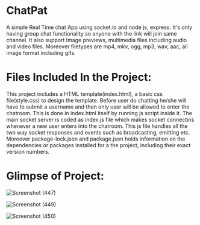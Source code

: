 # ChatPat
A simple Real Time chat App using socket.io and node js, express. It's only having group chat functionality so anyone with the link will join same channel. It also support Image previews, multimedia files including audio and video files. Moreover filetypes are mp4, mkv, ogg, mp3, wav, aac, all image format including gifs.

# Files Included In the Project:
This project includes a HTML template(index.html), a basic css file(style.css) to design the template. Before user do chatting he/she will have to submit a username
and then only user will be allowed to enter the chatroom. This is done in index.html itself by running js script inside it.
The main socket server is coded as index.js file which makes socket connectins whenever a new user enters into the chatroom. This js file handles all the two way
socket responses and events such as broadcasting, emitting etc.
Moreover package-lock.json and package.json holds information on the dependencies or packages installed for a the project, including their exact version numbers.

# Glimpse of Project:

![Screenshot (447)](https://github.com/ydvhemant0506/Chat_Messanger/assets/113281222/7848b76c-7f99-4232-b166-deaf0099f16c)

![Screenshot (449)](https://github.com/ydvhemant0506/Chat_Messanger/assets/113281222/917ad1c4-e369-450c-92a5-aa4a3346fe9e)


![Screenshot (450)](https://github.com/ydvhemant0506/Chat_Messanger/assets/113281222/2d2780e7-7a7b-4861-9818-496a98109fe4)



